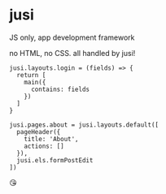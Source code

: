 # jusi

JS only, app development framework

no HTML, no CSS. all handled by jusi!

```
jusi.layouts.login = (fields) => {
  return [
    main({
      contains: fields
    })
  ]
}
```

```
jusi.pages.about = jusi.layouts.default([
  pageHeader({
    title: 'About',
    actions: []
  }),
  jusi.els.formPostEdit
])
```

😘
